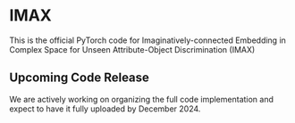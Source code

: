 # IMAX
This is the official PyTorch code for Imaginatively-connected Embedding in Complex Space for Unseen Attribute-Object Discrimination (IMAX)
## Upcoming Code Release
We are actively working on organizing the full code implementation and expect to have it fully uploaded by December 2024.

